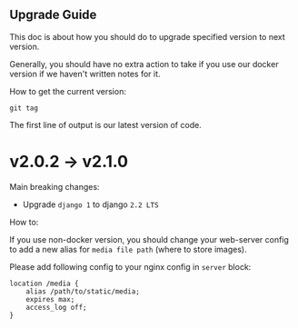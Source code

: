 Upgrade Guide
---------------------

This doc is about how you should do to upgrade specified version to next version.

Generally, you should have no extra action to take if you use our docker version
if we haven't written notes for it.

How to get the current version:
```
git tag
```
The first line of output is our latest version of code.


# v2.0.2 -> v2.1.0
Main breaking changes:

+  Upgrade `django 1` to django `2.2 LTS`

How to:

If you use non-docker version, you should change your web-server config to add a new
alias for `media file path` (where to store images).

Please add following config to your nginx config in `server` block:
```
location /media {
    alias /path/to/static/media;
    expires max;
    access_log off;
}
```
